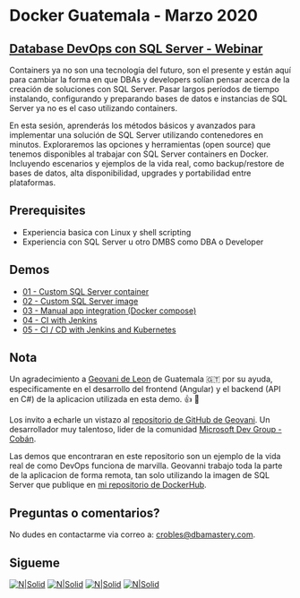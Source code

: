 # Docker Guatemala - Marzo 2020
## [Database DevOps con SQL Server - Webinar](https://www.meetup.com/Docker-Guatemala/events/268966393/)

Containers ya no son una tecnología del futuro, son el presente y están aquí para cambiar la forma en que DBAs y developers solían pensar acerca de la creación de soluciones con SQL Server. Pasar largos períodos de tiempo instalando, configurando y preparando bases de datos e instancias de SQL Server ya no es el caso utilizando containers.

En esta sesión, aprenderás los métodos básicos y avanzados para implementar una solución de SQL Server utilizando contenedores en minutos. Exploraremos las opciones y herramientas (open source) que tenemos disponibles al trabajar con SQL Server containers en Docker. Incluyendo escenarios y ejemplos de la vida real, como backup/restore de bases de datos, alta disponibilidad, upgrades y portabilidad entre plataformas.

## **Prerequisites**  
* Experiencia basica con Linux y shell scripting
* Experiencia con SQL Server u otro DMBS como DBA o Developer

## **Demos**  
* [01 - Custom SQL Server container](Demo_01)
* [02 - Custom SQL Server image](Demo_02)
* [03 - Manual app integration (Docker compose)](Demo_03)
* [04 - CI with Jenkins](Demo_04)
* [05 - CI / CD with Jenkins and Kubernetes](Demo_05)

## Nota
Un agradecimiento a [Geovani de Leon](https://www.linkedin.com/in/geovani-de-león-5a315359/) de Guatemala 🇬🇹 por su ayuda, especificamente en el desarrollo del frontend (Angular) y el backend (API en C#) de la aplicacion utilizada en esta demo. 👍 🚀

Los invito a echarle un vistazo al [repositorio de GitHub de Geovani](https://github.com/yovafree). Un desarrollador muy talentoso, lider de la comunidad [Microsoft Dev Group - Cobán](https://www.facebook.com/groups/477825406439402/).

Las demos que encontraran en este repositorio son un ejemplo de la vida real de como DevOps funciona de marvilla. Geovanni trabajo toda la parte de la aplicacion de forma remota, tan solo utilizando la imagen de SQL Server que publique en [mi repositorio de DockerHub](https://hub.docker.com/repository/docker/crobles10/hr-db-dev_stg).

## Preguntas o comentarios?
No dudes en contactarme via correo a: <crobles@dbamastery.com>.

## Sigueme
[![N|Solid](http://dbamastery.com/wp-content/uploads/2018/08/if_twitter_circle_color_107170.png)](https://twitter.com/dbamastery) [![N|Solid](http://dbamastery.com/wp-content/uploads/2018/08/if_github_circle_black_107161.png)](https://github.com/dbamaster) [![N|Solid](http://dbamastery.com/wp-content/uploads/2018/08/if_linkedin_circle_color_107178.png)](https://www.linkedin.com/in/croblesdba/) [![N|Solid](http://dbamastery.com/wp-content/uploads/2018/08/if_browser_1055104.png)](http://dbamastery.com/)
